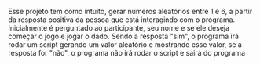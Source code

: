 
Esse projeto tem como intuito, gerar números aleatórios entre 1 e 6, a partir da resposta positiva da pessoa que está interagindo com o programa. Inicialmente é perguntado ao participante, seu nome e se ele deseja começar o jogo e jogar o dado. Sendo a resposta "sim", o programa irá rodar um script gerando um valor aleatório e mostrando esse valor, se a resposta for "não", o programa não irá rodar o script e sairá do programa

